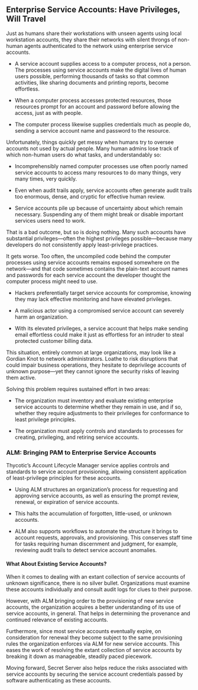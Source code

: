 ﻿[title]: # (Enterprise Service Accounts: Have Privileges, Will Travel)
[tags]: # (Account  Manager,ALM,)
[priority]: # (2300)

## Enterprise Service Accounts: Have Privileges, Will Travel

Just as humans share their workstations with unseen agents using local workstation accounts, they share their networks with silent throngs of non-human agents authenticated to the network using enterprise service accounts.

* A service account supplies access to a computer process, not a person. The processes using service accounts make the digital lives of human users possible, performing thousands of tasks so that common activities, like sharing documents and printing reports, become effortless.

* When a computer process accesses protected resources, those resources prompt for an account and password before allowing the access, just as with people.

* The computer process likewise supplies credentials much as people do, sending a service account name and password to the resource.

Unfortunately, things quickly get messy when humans try to oversee accounts not used by actual people. Many human admins lose track of which non-human users do what tasks, and understandably so:

* Incomprehensibly named computer processes use often poorly named service accounts to access many resources to do many things, very many times, very quickly.

* Even when audit trails apply, service accounts often generate audit trails too enormous, dense, and cryptic for effective human review.

* Service accounts pile up because of uncertainty about which remain necessary. Suspending any of them might break or disable important services users need to work.

That is a bad outcome, but so is doing nothing. Many such accounts have substantial privileges—often the highest privileges possible—because many developers do not consistently apply least-privilege practices.

It gets worse. Too often, the uncompiled code behind the computer processes using service accounts remains exposed somewhere on the network—and that code sometimes contains the plain-text account names and passwords for each service account the developer thought the computer process might need to use.

* Hackers preferentially target service accounts for compromise, knowing they may lack effective monitoring and have elevated privileges.

* A malicious actor using a compromised service account can severely harm an organization.

* With its elevated privileges, a service account that helps make sending email effortless could make it just as effortless for an intruder to steal protected customer billing data.

This situation, entirely common at large organizations, may look like a Gordian Knot to network administrators. Loathe to risk disruptions that could impair business operations, they hesitate to deprivilege accounts of unknown purpose—yet they cannot ignore the security risks of leaving them active.

Solving this problem requires sustained effort in two areas:

* The organization must inventory and evaluate existing enterprise service accounts to determine whether they remain in use, and if so, whether they require adjustments to their privileges for conformance to least privilege principles.

* The organization must apply controls and standards to processes for creating, privileging, and retiring service accounts.

### ALM: Bringing PAM to Enterprise Service Accounts

Thycotic’s Account Lifecycle Manager service applies controls and standards to service account provisioning, allowing consistent application of least-privilege principles for these accounts.

* Using ALM structures an organization’s process for requesting and approving service accounts, as well as ensuring the prompt review, renewal, or expiration of service accounts.

* This halts the accumulation of forgotten, little-used, or unknown accounts.

* ALM also supports workflows to automate the structure it brings to account requests, approvals, and provisioning. This conserves staff time for tasks requiring human discernment and judgment, for example, reviewing audit trails to detect service account anomalies.

#### What About Existing Service Accounts?

When it comes to dealing with an extant collection of service accounts of unknown significance, there is no silver bullet. Organizations must examine these accounts individually and consult audit logs for clues to their purpose.

However, with ALM bringing order to the provisioning of new service accounts, the organization acquires a better understanding of its use of service accounts, in general. That helps in determining the provenance and continued relevance of existing accounts.

Furthermore, since most service accounts eventually expire, on consideration for renewal they become subject to the same provisioning rules the organization enforces via ALM for new service accounts. This eases the work of resolving the extant collection of service accounts by breaking it down as manageable, steadily paced piecework.

Moving forward, Secret Server also helps reduce the risks associated with service accounts by securing the service account credentials passed by software authenticating as these accounts.

